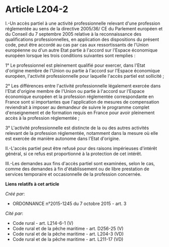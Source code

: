 # Article L204-2

I.-Un  accès partiel à une activité professionnelle relevant d'une profession  réglementée au sens de la directive 2005/36/
CE du Parlement européen et  du Conseil du 7 septembre 2005 relative à la reconnaissance des  qualifications
professionnelles, en application des dispositions du  présent code, peut être accordé au cas par cas aux ressortissants de
l'Union européenne ou d'un autre Etat partie à l'accord sur l'Espace  économique européen lorsque les trois conditions
suivantes sont remplies  : 

1° Le professionnel est pleinement qualifié  pour exercer, dans l'Etat d'origine membre de l'Union ou partie à  l'accord sur
l'Espace économique européen, l'activité professionnelle  pour laquelle l'accès partiel est sollicité ; 

2°  Les différences entre l'activité professionnelle légalement exercée dans  l'Etat d'origine membre de l'Union ou partie à
l'accord sur l'Espace  économique européen et la profession réglementée correspondante en  France sont si importantes que
l'application de mesures de compensation  reviendrait à imposer au demandeur de suivre le programme complet  d'enseignement
et de formation requis en France pour avoir pleinement  accès à la profession réglementée ; 

3° L'activité  professionnelle est distincte de la ou des autres activités relevant de  la profession réglementée, notamment
dans la mesure où elle est exercée  de manière autonome dans l'Etat d'origine. 

II.-L'accès partiel peut être refusé pour des raisons impérieuses  d'intérêt général, si ce refus est proportionné à la
protection de cet  intérêt. 

III.-Les demandes aux fins d'accès  partiel sont examinées, selon le cas, comme des demandes à fin  d'établissement ou de
libre prestation de services temporaire et  occasionnelle de la profession concernée.

**Liens relatifs à cet article**

_Créé par_:

  - ORDONNANCE n°2015-1245 du 7 octobre 2015 - art. 3

_Cité par_:

  - Code rural - art. L214-6-1 (V)
  - Code rural et de la pêche maritime - art. D256-25 (V)
  - Code rural et de la pêche maritime - art. L204-3 (VD)
  - Code rural et de la pêche maritime - art. L211-17 (VD)
